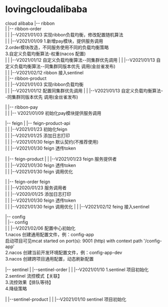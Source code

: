 # lovingcloudalibaba
cloud alibaba
|-- ribbon  
|   |-- ribbon-order  
|   |   |--V2021/01/03 实现ribbon负载均衡，修改配置随机算法  
|   |   |--V2021/01/09 1.新增pay模块，提供服务调用  
                       2.order模块改造，不同服务使用不同的负载均衡策略  
                       3.自定义负载均衡算法-权重(nacos 配置)  
|   |   |--V2021/01/12 自定义负载均衡算法--同集群优先调用
|   |   |--V2021/01/13 自定义负载均衡算法--同集群同版本优先 调用(金丝雀发布)  
|   |   |--V2021/02/12  ribbon 接入sentinel  
|   |-- ribbon-product  
|   |   |--V2021/01/03 实现ribbon负载均衡  
|   |   |--V2021/01/12 配置同集群优先调用
|   |   |--V2021/01/13 自定义负载均衡算法--同集群同版本优先 调用(金丝雀发布)

|   |-- ribbon-pay  
|   |   |-- V2021/01/09 初始化pay模块提供服务调用  


|-- feign
|   |-- feign-product-api  
|   |   |--V2021/01/23  初始化feign  
|   |   |--V2021/01/25  添加日志打印  
|   |   |--V2021/01/30  feign 默认契约(不推荐使用)  
|   |   |--V2021/01/30  feign 透传token  

|   |-- feign-product
|   |   |--V2021/01/23  feign 服务提供者  
|   |   |--V2021/01/30  feign 透传token  
|   |   |--V2021/01/30  feign 调用优化

|   |-- feign-order feign  
|   |   |--V2020/01/23  服务调用者  
|   |   |--V2020/01/25   添加日志打印  
|   |   |--V2021/01/30  feign 透传token  
|   |   |--V2021/01/30  feign 调用优化
|   |   |--V2021/02/12  feing 接入sentinel  


|-- config  
|   |-- config  
|   |   |--V2021/02/06 配置中心初始化  
                        1.nacos 创建通用配置文件，例：config-app  
                        启动项目可见mcat started on port(s): 9001 (http) with context path '/config-app'  
                        2.nacos 创建当前开发环境配置文件，例：config-app-dev  
                        3.nacos 创建跨项目通用配置，动态刷新配置
                        
                        
|-- sentinel
|   |--sentinel-order
|   |   |--V2021/01/10 1.sentinel 项目初始化  
                       2.sentinel 流控模式【关联】  
                       3.流控效果【排队等待】  
                       4.降级策略  


|   |--sentinel-product
|   |   |--V2021/01/10 sentinel 项目初始化  